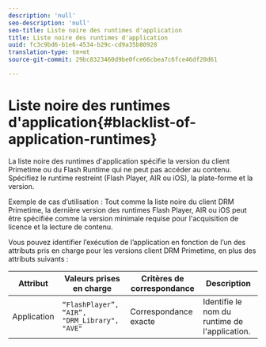 ```yaml
---
description: 'null'
seo-description: 'null'
seo-title: Liste noire des runtimes d'application
title: Liste noire des runtimes d'application
uuid: fc3c9bd6-b1e6-4534-b29c-cd9a35b80928
translation-type: tm+mt
source-git-commit: 29bc8323460d9be0fce66cbea7c6fce46df20d61

---
```



# Liste noire des runtimes d&#39;application{#blacklist-of-application-runtimes}

La liste noire des runtimes d&#39;application spécifie la version du client Primetime ou du Flash Runtime qui ne peut pas accéder au contenu. Spécifiez le runtime restreint (Flash Player, AIR ou iOS), la plate-forme et la version.

Exemple de cas d’utilisation : Tout comme la liste noire du client DRM Primetime, la dernière version des runtimes Flash Player, AIR ou iOS peut être spécifiée comme la version minimale requise pour l&#39;acquisition de licence et la lecture de contenu.

Vous pouvez identifier l’exécution de l’application en fonction de l’un des attributs pris en charge pour les versions client DRM Primetime, en plus des attributs suivants :

| **Attribut** | **Valeurs prises en charge** | **Critères de correspondance** | **Description** |
|---|---|---|---|
| Application | `“FlashPlayer”, “AIR”, "DRM_Library", "AVE"` | Correspondance exacte | Identifie le nom du runtime de l&#39;application. |

